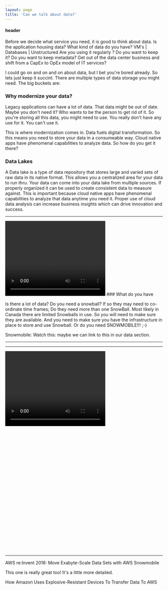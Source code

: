 ```yaml
---
layout: page
title: 'Can we talk about data?'
---
```


#### header

Before we decide what service you need, it is good to think about data. Is the application housing data? What kind of data do you have? VM's | Databases | Unstructured 
Are you using it regularly ? Do you want to keep it? Do you want to keep metadata? 
Get out of the data center business and shift from a CapEx to OpEx model of IT services? 

I could go on and on and on about data, but I bet you're bored already. So lets just keep it succint. There are multiple types of data storage you might need. The big buckets are: 

### Why modernize your data? 
Legacy applications can have a lot of data. That data might be out of date. Maybe you don't need it? Who wants to be the person to get rid of it. So you're storing all this data, you might need to use. You really don't have any use for it. You can't use it.  

This is where modernization comes in. Data fuels digital transformation. So this means you need to store your data in a consumeable way. Cloud native apps have phenomenal capabilities to analyze data. So how do you get it there?  

### Data Lakes 
A Data lake is a type of data repository that stores large and varied sets of raw data in its native format. This allows you a centralized area for your data to run thru. Your data can come into your data lake from multiple sources. If properly organized it can be used to create consistent data to measure against. This is important because cloud native apps have phenomenal capabilities to analyze that data anytime you need it. Proper use of cloud data analysis can increase business insights which can drive innovation and success.  

<hr />
<video width="320" height="240" controls>
  <source src="https://bl.ocks.org/HarryStevens/raw/4fba7a62b0ff302ef49768198d4c54c6/">
</video>
### What do you have

Is there a lot of data? Do you need a snowball? If so they may need to co-ordinate time frames; Do they need more than one SnowBall. Most likely in Canada there are limited Snowballs in use. So you will need to make sure they are available. And you need to make sure you have the infrastructure in place to store and use Snowball. Or do you need SNOWMOBILE!!! ;-) 

Snowmobile: Watch this: maybe we can link to this in our data section.  

<hr />
<hr />
<video width="320" height="240" controls>
  <source src="https://www.youtube.com/watch?v=8vQmTZTq7nw" type="video/mp4">
</video>
<iframe style="border: 0px solid rgba(0, 0, 0, 0.1);" width="800" height="400" src="" allowfullscreen></iframe>

- - -

AWS re:Invent 2016: Move Exabyte-Scale Data Sets with AWS Snowmobile 

 


 

This one is really great too! It's a little more detailed.  

How Amazon Uses Explosive-Resistant Devices To Transfer Data To AWS 


